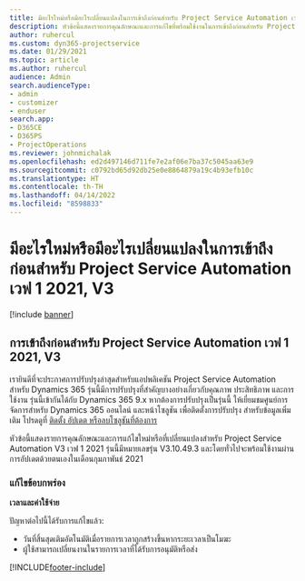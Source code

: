 ```yaml
---
title: มีอะไรใหม่หรือมีอะไรเปลี่ยนแปลงในการเข้าถึงก่อนสำหรับ Project Service Automation เวฟ 1 2021, V3
description: หัวข้อนี้แสดงรายการคุณลักษณะและการแก้ไขที่พร้อมใช้งานในการเข้าถึงก่อนสำหรับ Project Service Automation เวฟ 1 2021, V3
author: ruhercul
ms.custom: dyn365-projectservice
ms.date: 01/29/2021
ms.topic: article
ms.author: ruhercul
audience: Admin
search.audienceType:
- admin
- customizer
- enduser
search.app:
- D365CE
- D365PS
- ProjectOperations
ms.reviewer: johnmichalak
ms.openlocfilehash: ed2d497146d711fe7e2af06e7ba37c5045aa63e9
ms.sourcegitcommit: c0792bd65d92db25e0e8864879a19c4b93efb10c
ms.translationtype: HT
ms.contentlocale: th-TH
ms.lasthandoff: 04/14/2022
ms.locfileid: "8598833"
---
```

# <a name="whats-new-or-changed-in-project-service-automation-early-access-wave-1-2021-v3"></a>มีอะไรใหม่หรือมีอะไรเปลี่ยนแปลงในการเข้าถึงก่อนสำหรับ Project Service Automation เวฟ 1 2021, V3

[!include [banner](../includes/psa-now-project-operations.md)]

## <a name="project-service-automation-early-access-wave-1-2021-v3"></a>การเข้าถึงก่อนสำหรับ Project Service Automation เวฟ 1 2021, V3

เรายินดีที่จะประกาศการปรับปรุงล่าสุดสำหรับแอปพลิเคชัน Project Service Automation สำหรับ Dynamics 365 รุ่นนี้มีการปรับปรุงที่สำคัญบางอย่างเกี่ยวกับคุณภาพ ประสิทธิภาพ และการใช้งาน รุ่นนี้เข้ากันได้กับ Dynamics 365 9.x หากต้องการปรับปรุงเป็นรุ่นนี้ ให้เยี่ยมชมศูนย์การจัดการสำหรับ Dynamics 365 ออนไลน์ และหน้าโซลูชัน เพื่อติดตั้งการปรับปรุง สำหรับข้อมูลเพิ่มเติม โปรดดูที่ [ติดตั้ง อัปเดต หรือลบโซลูชันที่ต้องการ](/power-platform/admin/install-remove-preferred-solution)

หัวข้อนี้แสดงรายการคุณลักษณะและการแก้ไขใหม่หรือที่เปลี่ยนแปลงสำหรับ Project Service Automation V3 เวฟ 1 2021 รุ่นนี้มีหมายเลขรุ่น V3.10.49.3 และโดยทั่วไปจะพร้อมใช้งานผ่านการอัปเดตด้วยตนเองในเดือนกุมภาพันธ์ 2021


### <a name="bug-fixes"></a>แก้ไขข้อบกพร่อง

**เวลาและค่าใช้จ่าย**

ปัญหาต่อไปนี้ได้รับการแก้ไขแล้ว:

- วันที่สิ้นสุดเติมอัตโนมัติเมื่อรายการเวลาถูกสร้างขึ้นหากระยะเวลาเป็นโมฆะ
- ผู้ใช้สามารถเปลี่ยนงานในรายการเวลาที่ได้รับการอนุมัติหรือส่ง


[!INCLUDE[footer-include](../includes/footer-banner.md)]
